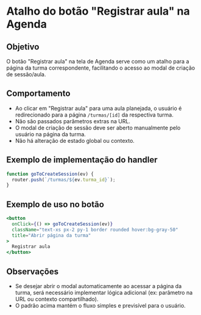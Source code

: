 # Atalho do botão "Registrar aula" na Agenda

## Objetivo

O botão "Registrar aula" na tela de Agenda serve como um atalho para a página da turma correspondente, facilitando o acesso ao modal de criação de sessão/aula.

## Comportamento
- Ao clicar em "Registrar aula" para uma aula planejada, o usuário é redirecionado para a página `/turmas/[id]` da respectiva turma.
- Não são passados parâmetros extras na URL.
- O modal de criação de sessão deve ser aberto manualmente pelo usuário na página da turma.
- Não há alteração de estado global ou contexto.

## Exemplo de implementação do handler
```js
function goToCreateSession(ev) {
  router.push(`/turmas/${ev.turma_id}`);
}
```

## Exemplo de uso no botão
```jsx
<button
  onClick={() => goToCreateSession(ev)}
  className="text-xs px-2 py-1 border rounded hover:bg-gray-50"
  title="Abrir página da turma"
>
  Registrar aula
</button>
```

## Observações
- Se desejar abrir o modal automaticamente ao acessar a página da turma, será necessário implementar lógica adicional (ex: parâmetro na URL ou contexto compartilhado).
- O padrão acima mantém o fluxo simples e previsível para o usuário.
